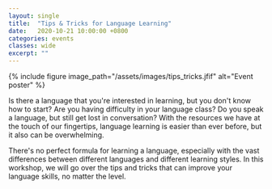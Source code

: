 ```yaml
---
layout: single
title:  "Tips & Tricks for Language Learning"
date:   2020-10-21 10:00:00 +0800
categories: events
classes: wide
excerpt: ""
---
```


{% include figure image_path="/assets/images/tips_tricks.jfif" alt="Event poster" %}


Is there a language that you're interested in learning, but you don't know how to start? Are you having difficulty in your language class? Do you speak a language, but still get lost in conversation? With the resources we have at the touch of our fingertips, language learning is easier than ever before, but it also can be overwhelming.

There's no perfect formula for learning a language, especially with the vast differences between different languages and different learning styles. In this workshop, we will go over the tips and tricks that can improve your language skills, no matter the level. 
